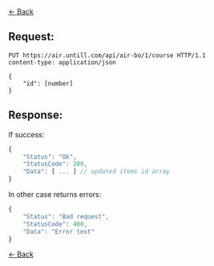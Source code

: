 [← Back](README.md)

## Request:

```http
PUT https://air.untill.com/api/air-bo/1/course HTTP/1.1
content-type: application/json

{
    "id": [number]
}
```

## Response: 

If success:

```javascript
{
    "Status": "Ok",
    "StatusCode": 200,
    "Data": [ ... ] // updated items id array
}
```

In other case returns errors:

```javascript
{
    "Status": "Bad request",
    "StatusCode": 400,
    "Data": "Error text"
}
```

[← Back](README.md)